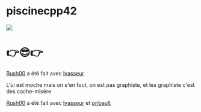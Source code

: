 # piscinecpp42


![](https://i.imgur.com/JgcF4eP.png)

# 👉😎👉

[Rush00](https://github.com/Shirakawa42/rush01) a été fait avec [lvasseur](https://github.com/Shirakawa42)

L'ui est moche mais on s'en fout, on est pas graphiste, et les graphiste c'est des cache-misère 

[Rush00](https://github.com/Shirakawa42/rush01) a été fait avec [lvasseur](https://github.com/Shirakawa42) et [pribault](https://github.com/pribault)

